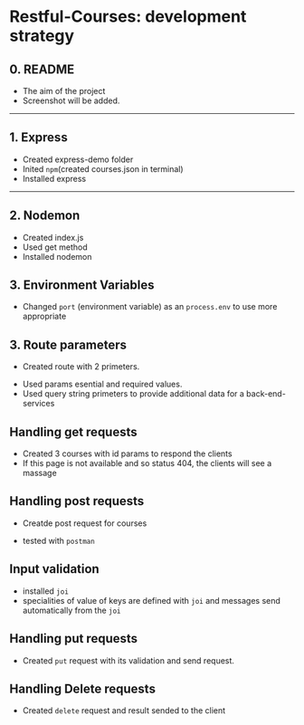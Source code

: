# Restful-Courses: development strategy

## 0. README

- The aim of the project
- Screenshot will be added.

---

## 1. Express

- Created express-demo folder
- Inited `npm`(created courses.json in terminal)
- Installed express

---

## 2. Nodemon

- Created index.js
- Used get method
- Installed nodemon

## 3. Environment Variables

- Changed `port` (environment variable) as an `process.env` to use more appropriate

## 3. Route parameters

- Created route with 2 primeters.

* Used params esential and required values.
* Used query string primeters to provide additional data for a back-end-services

## Handling get requests

- Created 3 courses with id params to respond the clients
- If this page is not available and so status 404, the clients will see a massage

## Handling post requests

- Creatde post request for courses

* tested with `postman`

## Input validation

- installed `joi`
- specialities of value of keys are defined with `joi` and messages send automatically from the `joi`

## Handling put requests

- Created `put` request with its validation and send request.

## Handling Delete requests

- Created `delete` request and result sended to the client
